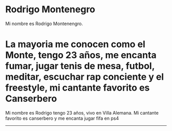# Rodrigo Montenegro

Mi nombre es Rodrigo Montenengro.


La mayoria me conocen como el Monte, tengo 23 años, me encanta fumar, jugar tenis de mesa, futbol, meditar, escuchar rap conciente y el freestyle, mi cantante favorito es Canserbero
=======
Mi nombre es Rodrigo tengo 23 años, vivo en Villa Alemana.
Mi cantante favorito es canserbero y me encanta jugar fifa en ps4

---